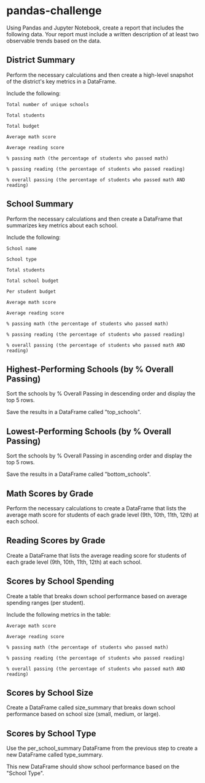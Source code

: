 # pandas-challenge

Using Pandas and Jupyter Notebook, create a report that includes the following data. Your report must include a written description of at least two observable trends based on the data.

## District Summary

Perform the necessary calculations and then create a high-level snapshot of the district's key metrics in a DataFrame.

Include the following:

    Total number of unique schools

    Total students

    Total budget

    Average math score

    Average reading score

    % passing math (the percentage of students who passed math)

    % passing reading (the percentage of students who passed reading)

    % overall passing (the percentage of students who passed math AND reading)

## School Summary

Perform the necessary calculations and then create a DataFrame that summarizes key metrics about each school.

Include the following:

    School name

    School type

    Total students

    Total school budget

    Per student budget

    Average math score

    Average reading score

    % passing math (the percentage of students who passed math)

    % passing reading (the percentage of students who passed reading)

    % overall passing (the percentage of students who passed math AND reading)

## Highest-Performing Schools (by % Overall Passing)

Sort the schools by % Overall Passing in descending order and display the top 5 rows.

Save the results in a DataFrame called "top_schools".

## Lowest-Performing Schools (by % Overall Passing)

Sort the schools by % Overall Passing in ascending order and display the top 5 rows.

Save the results in a DataFrame called "bottom_schools".

## Math Scores by Grade

Perform the necessary calculations to create a DataFrame that lists the average math score for students of each grade level (9th, 10th, 11th, 12th) at each school.

## Reading Scores by Grade

Create a DataFrame that lists the average reading score for students of each grade level (9th, 10th, 11th, 12th) at each school.

## Scores by School Spending

Create a table that breaks down school performance based on average spending ranges (per student).

Include the following metrics in the table:

    Average math score

    Average reading score

    % passing math (the percentage of students who passed math)

    % passing reading (the percentage of students who passed reading)

    % overall passing (the percentage of students who passed math AND reading)

## Scores by School Size

Create a DataFrame called size_summary that breaks down school performance based on school size (small, medium, or large).

## Scores by School Type

Use the per_school_summary DataFrame from the previous step to create a new DataFrame called type_summary.

This new DataFrame should show school performance based on the "School Type".

